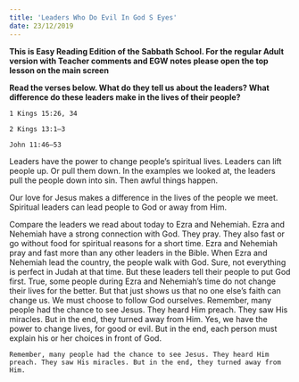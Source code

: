 ```yaml
---
title: 'Leaders Who Do Evil In God S Eyes'
date: 23/12/2019
---
```


**This is Easy Reading Edition of the Sabbath School. For the regular Adult version with Teacher comments and EGW notes please open the top lesson on the main screen** 

**Read the verses below. What do they tell us about the leaders? What difference do these leaders make in the lives of their people?**

`1 Kings 15:26, 34`

`2 Kings 13:1–3`

`John 11:46–53`

Leaders have the power to change people’s spiritual lives. Leaders can lift people up. Or pull them down. In the examples we looked at, the leaders pull the people down into sin. Then awful things happen.

Our love for Jesus makes a difference in the lives of the people we meet. Spiritual leaders can lead people to God or away from Him. 

Compare the leaders we read about today to Ezra and Nehemiah. Ezra and Nehemiah have a strong connection with God. They pray. They also fast or go without food for spiritual reasons for a short time. Ezra and Nehemiah pray and fast more than any other leaders in the Bible. When Ezra and Nehemiah lead the country, the people walk with God. Sure, not everything is perfect in Judah at that time. But these leaders tell their people to put God first. True, some people during Ezra and Nehemiah’s time do not change their lives for the better. But that just shows us that no one else’s faith can change us. We must choose to follow God ourselves. Remember, many people had the chance to see Jesus. They heard Him preach. They saw His miracles. But in the end, they turned away from Him. Yes, we have the power to change lives, for good or evil. But in the end, each person must explain his or her choices in front of God.

`Remember, many people had the chance to see Jesus. They heard Him preach. They saw His miracles. But in the end, they turned away from Him.`